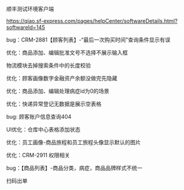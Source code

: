 顺丰测试环境客户端

https://qiao.sf-express.com/pages/helpCenter/softwareDetails.html?softwareId=145





bug：CRM-2881【顾客列表】-“最后一次购买时间”查询条件显示有误

优化：商品添加、编辑批准文号不选择不展示输入框

物流模块去掉搜索条件中的长度校验

优化：顾客画像数字金融资产余额没做完先隐藏

优化：商品添加、编辑处理病症id为0的场景

优化：快递异常登记无数据是展示空表格

bug: 顾客账户信息查询404

UI优化：仓库中心表格添加状态

优化：员工画像-商品旅程和员工旅程头像显示默认的图片



优化：CRM-2911 权限相关

bug：【商品列表】-商品分类，病症，商品品牌样式不统一





扫码出单



